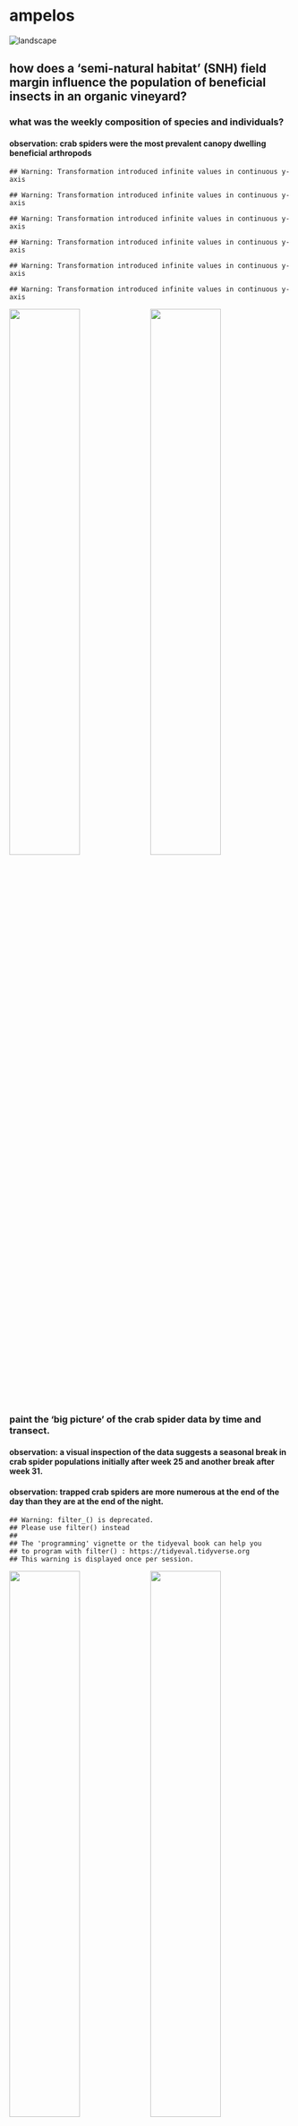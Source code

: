 ampelos
================

![landscape](./photos/landscapeOak.JPG)

## how does a ‘semi-natural habitat’ (SNH) field margin influence the population of beneficial insects in an organic vineyard?

### what was the weekly composition of species and individuals?

#### observation: crab spiders were the most prevalent canopy dwelling beneficial arthropods

    ## Warning: Transformation introduced infinite values in continuous y-axis
    
    ## Warning: Transformation introduced infinite values in continuous y-axis
    
    ## Warning: Transformation introduced infinite values in continuous y-axis
    
    ## Warning: Transformation introduced infinite values in continuous y-axis
    
    ## Warning: Transformation introduced infinite values in continuous y-axis
    
    ## Warning: Transformation introduced infinite values in continuous y-axis

<img src="ampelos_files/figure-gfm/insectPop-1.png" width="50%" /><img src="ampelos_files/figure-gfm/insectPop-2.png" width="50%" />

### paint the ‘big picture’ of the crab spider data by time and transect.

#### observation: a visual inspection of the data suggests a seasonal break in crab spider populations initially after week 25 and another break after week 31.

#### observation: trapped crab spiders are more numerous at the end of the day than they are at the end of the night.

    ## Warning: filter_() is deprecated. 
    ## Please use filter() instead
    ## 
    ## The 'programming' vignette or the tidyeval book can help you
    ## to program with filter() : https://tidyeval.tidyverse.org
    ## This warning is displayed once per session.

<img src="ampelos_files/figure-gfm/bigPicture-1.png" width="50%" /><img src="ampelos_files/figure-gfm/bigPicture-2.png" width="50%" />

### as spiders are collected along the length of the transects, are physical clusters apparent and do they persist across multiple weeks?

#### observation: using the kmeans() algorithm, for both the SNH and control treatments, clusters designated as follows: cluster 1 is rows 1-4, cluster 2 is rows 5-7, and cluster 3 is rows 8-10.

<img src="ampelos_files/figure-gfm/overheadClusters-1.png" width="50%" /><img src="ampelos_files/figure-gfm/overheadClusters-2.png" width="50%" />

### create 9 models, one for each cluster and seasonal timeframe, based on the Oceanic Tool Complexity model of Kline. The model predicts the rate of trapped spiders, model parameters are log(population), contact rate, and the interaction of both. For each model, calculate the ‘likelihood’ that the interaction of population and SNH contact influences the model prediction by normalizing the difference between the prediction of a model including the interaction parameter with the prediction of a model that does not include that parameter. How plausible is it that a “high contact” (“SNH”) transect row will have more trapped spiders than a “low contact” (control) transect row?

#### observation: generally, it seems plausible that the interaction of log(population) and contact rate positively influences the number of trapped spiders for cluster one and two during seasonal timeframe one and two. This influence appears implausible in cluster three. (Further analysis suggests that the model breaks down in seasonal timeframe three.)

    ## Warning: 'bayesplot' namespace cannot be unloaded:
    ##   namespace 'bayesplot' is imported by 'shinystan' so cannot be unloaded

![](ampelos_files/figure-gfm/clusterBayes-1.png)<!-- -->

## model evaluation

### Plot central (quantile-based) posterior interval estimates from MCMC draws. Evaluate each for ‘significance’

#### except for cluster two, seasonal timeframe 3, all confidence intervals include 0, so they are not classically ‘significant’)

<img src="ampelos_files/figure-gfm/clusterCoefficients-1.png" width="33%" /><img src="ampelos_files/figure-gfm/clusterCoefficients-2.png" width="33%" /><img src="ampelos_files/figure-gfm/clusterCoefficients-3.png" width="33%" /><img src="ampelos_files/figure-gfm/clusterCoefficients-4.png" width="33%" /><img src="ampelos_files/figure-gfm/clusterCoefficients-5.png" width="33%" /><img src="ampelos_files/figure-gfm/clusterCoefficients-6.png" width="33%" /><img src="ampelos_files/figure-gfm/clusterCoefficients-7.png" width="33%" /><img src="ampelos_files/figure-gfm/clusterCoefficients-8.png" width="33%" /><img src="ampelos_files/figure-gfm/clusterCoefficients-9.png" width="33%" />

## model evaluation (continued)

### do the mcmc chains for the models seem reasonable?

#### yes, trace plots suggest convergence of the chains that form the model parameter posterior distributions (<https://www.rensvandeschoot.com/brms-wambs/> paragraph 2)

<img src="ampelos_files/figure-gfm/clusterMCMC-1.png" width="33%" /><img src="ampelos_files/figure-gfm/clusterMCMC-2.png" width="33%" /><img src="ampelos_files/figure-gfm/clusterMCMC-3.png" width="33%" /><img src="ampelos_files/figure-gfm/clusterMCMC-4.png" width="33%" /><img src="ampelos_files/figure-gfm/clusterMCMC-5.png" width="33%" /><img src="ampelos_files/figure-gfm/clusterMCMC-6.png" width="33%" /><img src="ampelos_files/figure-gfm/clusterMCMC-7.png" width="33%" /><img src="ampelos_files/figure-gfm/clusterMCMC-8.png" width="33%" /><img src="ampelos_files/figure-gfm/clusterMCMC-9.png" width="33%" />

## model evaluation (continued)

### does Rhat from the summary() statistics confirm convergence?

#### observation: Rhat is equal to 1 for each of the 9 models indicates convergence. (Displaying results for i=9)

``` 
   readLines(paste(ggsave.path, "clBRMsummary-pm-", i, ".txt", sep = ""))
```

1 generateLikelihoodV2() i= 9 2 NULL 3 Family: poisson 4 Links: mu = log
5 Formula: totalSpiders ~ 1 + log\_pop + contact\_high +
contact\_high:log\_pop 6 Data: cl.st.list\[\[i\]\] (Number of
observations: 12) 7 Samples: 4 chains, each with iter = 3000; warmup =
1000; thin = 1; 8 total post-warmup samples = 8000 9  
10 Population-Level Effects: 11 Estimate Est.Error l-89% CI u-89% CI
Eff.Sample Rhat 12 Intercept 0.06 2.43 -3.85 3.91 6168 1.00 13 log\_pop
-0.01 1.00 -1.60 1.58 6026 1.00 14 contact\_high -0.30 0.92 -1.76 1.20
5421 1.00 15 log\_<pop:contact_high> -0.68 0.53 -1.55 0.14 4431 1.00
16  
17 Samples were drawn using sampling(NUTS). For each parameter,
Eff.Sample 18 is a crude measure of effective sample size, and Rhat is
the potential 19 scale reduction factor on split chains (at convergence,
Rhat =
1).

## model evaluation (continued)

### compare variations of the basic model to determine which parameters are most meaningful. Deconstruct the model per <https://bookdown.org/connect/#/apps/1850/access> 3 (section 10.2, search “bit by bit”) to calculate the WAIC for each variation of the model

##### references <https://statmodeling.stat.columbia.edu/2015/10/03/comparing-waic-or-loo-or-any-other-predictive-error-measure/> ; <http://www.stat.columbia.edu/~gelman/research/unpublished/loo_stan.pdf>

#### observation: none of the model variations reveal meaningful contributions by any particular parameter as all confidence intervals almost fully overlap. <https://discourse.mc-stan.org/t/brms-loo-compare-interpretation-of-waic-deltas/10318>)

    ## Warning: There were 3 transitions after warmup that exceeded the maximum treedepth. Increase max_treedepth above 10. See
    ## http://mc-stan.org/misc/warnings.html#maximum-treedepth-exceeded

    ## Warning: Examine the pairs() plot to diagnose sampling problems

<img src="ampelos_files/figure-gfm/clusterAltModels-1.png" width="33%" /><img src="ampelos_files/figure-gfm/clusterAltModels-2.png" width="33%" /><img src="ampelos_files/figure-gfm/clusterAltModels-3.png" width="33%" /><img src="ampelos_files/figure-gfm/clusterAltModels-4.png" width="33%" /><img src="ampelos_files/figure-gfm/clusterAltModels-5.png" width="33%" /><img src="ampelos_files/figure-gfm/clusterAltModels-6.png" width="33%" /><img src="ampelos_files/figure-gfm/clusterAltModels-7.png" width="33%" /><img src="ampelos_files/figure-gfm/clusterAltModels-8.png" width="33%" /><img src="ampelos_files/figure-gfm/clusterAltModels-9.png" width="33%" />

## model evaluation (continued)

### evaluate the effect of “contact rate” on model prediction for 9 models, 3 clusters across 3 seasonal timeframes. Assume the median spider population per vine varies by seasonal timeframe according to the results above. Calculate the posterior distribution of the expected rate of trapped spiders per vine for high and low contact environments, normalize the difference in these two expected rates and plot the difference. Do the distributions look reasonable?

#### observation: for the first two seasonal timeframes, yes, the number of mcmc iterations seem sufficient as the distributions are single peaked and smooth. (<https://www.rensvandeschoot.com/brms-wambs/> paragraph 4) They also have reasonable bounds (<https://www.rensvandeschoot.com/brms-wambs/> paragraph 6). The model yields excessively broad distributions in the first seasonal timeframe suggesting that the model has broken down at this point.

<img src="ampelos_files/figure-gfm/clusterDiag1-1.png" width="33%" /><img src="ampelos_files/figure-gfm/clusterDiag1-2.png" width="33%" /><img src="ampelos_files/figure-gfm/clusterDiag1-3.png" width="33%" />

## model evaluation (continued)

### what is the impact of parameter joint uncertainty on model prediction?

#### observation: as predictors of trapped spiders, the parameter uncertainty of log(population) and contact rate are negatively correlated during seasonal timeframe 1 and 2 in each cluster. So, for smaller vine populations, SNH contact has a larger effect. These parameters are very mildly negatively correlated during seasonal timeframe 3 for each cluster.

<img src="ampelos_files/figure-gfm/clusterDiag2-1.png" width="33%" /><img src="ampelos_files/figure-gfm/clusterDiag2-2.png" width="33%" /><img src="ampelos_files/figure-gfm/clusterDiag2-3.png" width="33%" /><img src="ampelos_files/figure-gfm/clusterDiag2-4.png" width="33%" /><img src="ampelos_files/figure-gfm/clusterDiag2-5.png" width="33%" /><img src="ampelos_files/figure-gfm/clusterDiag2-6.png" width="33%" /><img src="ampelos_files/figure-gfm/clusterDiag2-7.png" width="33%" /><img src="ampelos_files/figure-gfm/clusterDiag2-8.png" width="33%" /><img src="ampelos_files/figure-gfm/clusterDiag2-9.png" width="33%" />

## { end model evaluation }

## model retrospective

### the model does not capture the effect of vineyard cultural controls. For example, the vineyard cover crop does not receive the same irrigation support as do the vines, and it is eventually removed by roughly week 28. The Ampelos vineyard management protocol also calls for the application of organic fungicides by foliar spray every 10 days. This effect is not modelled.

### the model does not capture possible environmental effects including those related to the growth and decline of the vineyard canopy.

## further data analysis

### the crab spider is a dominant species in the vineyard. Over the course of the season, how are they distributed along the length of the row?

<img src="ampelos_files/figure-gfm/ridges-1.png" width="50%" /><img src="ampelos_files/figure-gfm/ridges-2.png" width="50%" />

### Is there a difference in the number of crab spiders trapped in the morning compared to the number trapped in the evening?

#### spiders seem more active in the daylight hours (afternoon collection). Cumulative counts also reveal more crab spiders in the control transect for afternoon collection.

<img src="ampelos_files/figure-gfm/population-trends-both-1.png" width="50%" /><img src="ampelos_files/figure-gfm/population-trends-both-2.png" width="50%" /><img src="ampelos_files/figure-gfm/population-trends-both-3.png" width="50%" /><img src="ampelos_files/figure-gfm/population-trends-both-4.png" width="50%" /><img src="ampelos_files/figure-gfm/population-trends-both-5.png" width="50%" /><img src="ampelos_files/figure-gfm/population-trends-both-6.png" width="50%" />

### each of the two transects consists of 3 rows of 10 traps in each row. Is the total insect population relatively uniform among the 3 rows of a transect? Does this uniformity change over time? Compute the Jaccard Index for each week: the index *‘is a statistic used for comparing the similarity and diversity of sample sets.’*

![transect
layout](./images/transectLayout.jpg)

##### Note that *‘… the SMC counts both mutual presences (when an attribute is present in both sets) and mutual absence (when an attribute is absent in both sets) as matches and compares it to the total number of attributes in the universe, whereas the Jaccard index only counts mutual presence as matches and compares it to the number of attributes that have been chosen by at least one of the two sets.’* (<https://en.wikipedia.org/wiki/Jaccard_index>)

#### observation: in-transect crab spider counts exhibit moderate uniformity.

    ## Warning: funs() is soft deprecated as of dplyr 0.8.0
    ## Please use a list of either functions or lambdas: 
    ## 
    ##   # Simple named list: 
    ##   list(mean = mean, median = median)
    ## 
    ##   # Auto named with `tibble::lst()`: 
    ##   tibble::lst(mean, median)
    ## 
    ##   # Using lambdas
    ##   list(~ mean(., trim = .2), ~ median(., na.rm = TRUE))
    ## This warning is displayed once per session.

<img src="ampelos_files/figure-gfm/similarity-1.png" width="50%" /><img src="ampelos_files/figure-gfm/similarity-2.png" width="50%" />

### are population clusters visually apparent across the length of the transects?

#### observation: for example, data for week 24 and week 30

<img src="ampelos_files/figure-gfm/overheadCompare-1.png" width="50%" /><img src="ampelos_files/figure-gfm/overheadCompare-2.png" width="50%" />

### is there a difference in the arthropod abundance and diversity between the two transects?

<img src="ampelos_files/figure-gfm/diversity-1.png" width="50%" /><img src="ampelos_files/figure-gfm/diversity-2.png" width="50%" />

### species count table

<table>

<thead>

<tr>

<th style="text-align:left;">

</th>

<th style="text-align:right;">

count

</th>

<th style="text-align:right;">

percentage

</th>

</tr>

</thead>

<tbody>

<tr>

<td style="text-align:left;">

Diptera..Agromyzidae..leafminer..

</td>

<td style="text-align:right;">

893

</td>

<td style="text-align:right;">

19.09

</td>

</tr>

<tr>

<td style="text-align:left;">

Braconid.wasp

</td>

<td style="text-align:right;">

73

</td>

<td style="text-align:right;">

1.56

</td>

</tr>

<tr>

<td style="text-align:left;">

Halictus.sp….3.part..native.bee.

</td>

<td style="text-align:right;">

522

</td>

<td style="text-align:right;">

11.16

</td>

</tr>

<tr>

<td style="text-align:left;">

pencilBug

</td>

<td style="text-align:right;">

60

</td>

<td style="text-align:right;">

1.28

</td>

</tr>

<tr>

<td style="text-align:left;">

Agapostemon.sp….green..native.bee.

</td>

<td style="text-align:right;">

81

</td>

<td style="text-align:right;">

1.73

</td>

</tr>

<tr>

<td style="text-align:left;">

Osmia.sp…native.bee.

</td>

<td style="text-align:right;">

62

</td>

<td style="text-align:right;">

1.33

</td>

</tr>

<tr>

<td style="text-align:left;">

Honey.Bee

</td>

<td style="text-align:right;">

476

</td>

<td style="text-align:right;">

10.17

</td>

</tr>

<tr>

<td style="text-align:left;">

Bombus.californicus..bumble.

</td>

<td style="text-align:right;">

279

</td>

<td style="text-align:right;">

5.96

</td>

</tr>

<tr>

<td style="text-align:left;">

Thomisidae..crab.spider.

</td>

<td style="text-align:right;">

680

</td>

<td style="text-align:right;">

14.53

</td>

</tr>

<tr>

<td style="text-align:left;">

spider.other

</td>

<td style="text-align:right;">

171

</td>

<td style="text-align:right;">

3.65

</td>

</tr>

<tr>

<td style="text-align:left;">

ladyBug

</td>

<td style="text-align:right;">

46

</td>

<td style="text-align:right;">

0.98

</td>

</tr>

<tr>

<td style="text-align:left;">

Lygus.hesperus..western.tarnished.plant.bug.

</td>

<td style="text-align:right;">

37

</td>

<td style="text-align:right;">

0.79

</td>

</tr>

<tr>

<td style="text-align:left;">

pentamonidae…stinkBug.

</td>

<td style="text-align:right;">

15

</td>

<td style="text-align:right;">

0.32

</td>

</tr>

<tr>

<td style="text-align:left;">

other

</td>

<td style="text-align:right;">

1213

</td>

<td style="text-align:right;">

25.92

</td>

</tr>

<tr>

<td style="text-align:left;">

checkerspot.butterfly

</td>

<td style="text-align:right;">

27

</td>

<td style="text-align:right;">

0.58

</td>

</tr>

<tr>

<td style="text-align:left;">

Pyralidae..Snout.Moth.

</td>

<td style="text-align:right;">

17

</td>

<td style="text-align:right;">

0.36

</td>

</tr>

<tr>

<td style="text-align:left;">

Diabrotica.undecimpunctata..Cucumber.Beetle.

</td>

<td style="text-align:right;">

18

</td>

<td style="text-align:right;">

0.38

</td>

</tr>

<tr>

<td style="text-align:left;">

Orius..pirate.bug.

</td>

<td style="text-align:right;">

9

</td>

<td style="text-align:right;">

0.19

</td>

</tr>

</tbody>

</table>

### how about the insect populations themselves? Is the presence of any particular species correlated with the presence of a different species?

<img src="ampelos_files/figure-gfm/speciesMatrixOak-1.png" width="50%" /><img src="ampelos_files/figure-gfm/speciesMatrixOak-2.png" width="50%" />

### bottom of the Oak Transect; bird repellant streamers indicating the prevailing wind direction

![landscape](./photos/windDirection.JPG)

### top of the Control Transect

![landscape](./photos/topOfControl.JPG)

### bottom of the Control Transect with bird repellant streamers

![landscape](./photos/bottomOfControl.JPG)

### typical trap positioning; bowl in the fruit zone, vanes intersecting the canopy

![landscape](./photos/typicalTrap.JPG)

### example trap sequence

![landscape](./photos/trapSequence.JPG)

``` r
sessionInfo()
```

    ## R version 3.6.1 (2019-07-05)
    ## Platform: x86_64-apple-darwin15.6.0 (64-bit)
    ## Running under: macOS Mojave 10.14.6
    ## 
    ## Matrix products: default
    ## BLAS:   /Library/Frameworks/R.framework/Versions/3.6/Resources/lib/libRblas.0.dylib
    ## LAPACK: /Library/Frameworks/R.framework/Versions/3.6/Resources/lib/libRlapack.dylib
    ## 
    ## locale:
    ## [1] en_US.UTF-8/en_US.UTF-8/en_US.UTF-8/C/en_US.UTF-8/en_US.UTF-8
    ## 
    ## attached base packages:
    ## [1] grid      stats     graphics  grDevices utils     datasets  methods  
    ## [8] base     
    ## 
    ## other attached packages:
    ##  [1] ggcorrplot_0.1.3      reshape2_1.4.3        coda_0.19-3          
    ##  [4] StanHeaders_2.18.1-10 Rcpp_1.0.1            ade4_1.7-13          
    ##  [7] kableExtra_1.1.0      knitr_1.23            forcats_0.4.0        
    ## [10] stringr_1.4.0         purrr_0.3.2           readr_1.3.1          
    ## [13] tidyr_0.8.3           tibble_2.1.3          tidyverse_1.2.1      
    ## [16] rlang_0.4.0           gridExtra_2.3         ggridges_0.5.1       
    ## [19] ggplot2_3.2.0         dplyr_0.8.3          
    ## 
    ## loaded via a namespace (and not attached):
    ##  [1] colorspace_1.4-1     brms_2.9.0           rsconnect_0.8.15    
    ##  [4] markdown_1.0         base64enc_0.1-3      rstudioapi_0.10     
    ##  [7] rstan_2.19.2         DT_0.7               lubridate_1.7.4     
    ## [10] xml2_1.2.0           codetools_0.2-16     bridgesampling_0.7-2
    ## [13] shinythemes_1.1.2    zeallot_0.1.0        bayesplot_1.7.0     
    ## [16] jsonlite_1.6         broom_0.5.2          sfsmisc_1.1-4       
    ## [19] shiny_1.3.2          compiler_3.6.1       httr_1.4.0          
    ## [22] backports_1.1.4      assertthat_0.2.1     Matrix_1.2-17       
    ## [25] lazyeval_0.2.2       cli_1.1.0            later_0.8.0         
    ## [28] htmltools_0.3.6      prettyunits_1.0.2    tools_3.6.1         
    ## [31] igraph_1.2.4.1       gtable_0.3.0         glue_1.3.1          
    ## [34] cellranger_1.1.0     vctrs_0.2.0          nlme_3.1-140        
    ## [37] crosstalk_1.0.0      xfun_0.8             ps_1.3.0            
    ## [40] rvest_0.3.4          mime_0.7             miniUI_0.1.1.1      
    ## [43] gtools_3.8.1         MASS_7.3-51.4        zoo_1.8-6           
    ## [46] scales_1.0.0         colourpicker_1.0     hms_0.5.0           
    ## [49] promises_1.0.1       Brobdingnag_1.2-6    parallel_3.6.1      
    ## [52] inline_0.3.15        shinystan_2.5.0      RColorBrewer_1.1-2  
    ## [55] yaml_2.2.0           loo_2.1.0            reshape_0.8.8       
    ## [58] stringi_1.4.3        highr_0.8            dygraphs_1.1.1.6    
    ## [61] pkgbuild_1.0.3       pkgconfig_2.0.2      matrixStats_0.54.0  
    ## [64] evaluate_0.14        lattice_0.20-38      rstantools_1.5.1    
    ## [67] htmlwidgets_1.3      labeling_0.3         tidyselect_0.2.5    
    ## [70] processx_3.4.1       GGally_1.4.0         plyr_1.8.4          
    ## [73] magrittr_1.5         R6_2.4.0             generics_0.0.2      
    ## [76] pillar_1.4.2         haven_2.1.1          withr_2.1.2         
    ## [79] xts_0.11-2           abind_1.4-5          modelr_0.1.4        
    ## [82] crayon_1.3.4         denstrip_1.5.4       rmarkdown_1.14      
    ## [85] readxl_1.3.1         callr_3.3.1          threejs_0.3.1       
    ## [88] digest_0.6.20        webshot_0.5.1        xtable_1.8-4        
    ## [91] httpuv_1.5.1         stats4_3.6.1         munsell_0.5.0       
    ## [94] viridisLite_0.3.0    shinyjs_1.0
